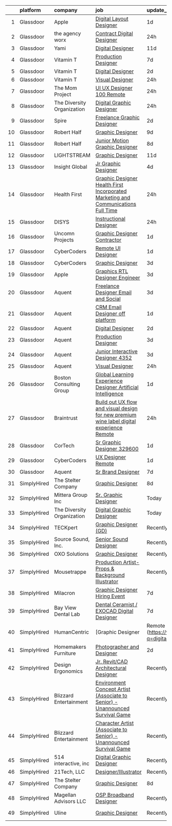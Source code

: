 

|    | platform    | company                    | job                                                                                                                                                                                                                                                                                                                                                                                                                                                                                                                                                                                                                                                                                                                                                                                                                                                                                                                                                                                                                                                                                                                                                                                                                                                                                                                                                                                                             | update_time   | location                   |
|---:|:------------|:---------------------------|:----------------------------------------------------------------------------------------------------------------------------------------------------------------------------------------------------------------------------------------------------------------------------------------------------------------------------------------------------------------------------------------------------------------------------------------------------------------------------------------------------------------------------------------------------------------------------------------------------------------------------------------------------------------------------------------------------------------------------------------------------------------------------------------------------------------------------------------------------------------------------------------------------------------------------------------------------------------------------------------------------------------------------------------------------------------------------------------------------------------------------------------------------------------------------------------------------------------------------------------------------------------------------------------------------------------------------------------------------------------------------------------------------------------|:--------------|:---------------------------|
|  1 | Glassdoor   | Apple                      | [Digital Layout Designer](https://www.glassdoor.com/partner/jobListing.htm?pos=102&ao=1110586&s=58&guid=00000183925e3a95883888d5bee2800e&src=GD_JOB_AD&t=SR&vt=w&cs=1_2989e6f2&cb=1664607992862&jobListingId=1008170405836&cpc=F41FEAB56D215062&jrtk=3-0-1ge95selmi9ij801-1ge95sem92a4n000-0a6953d018dba335--6NYlbfkN0BvKrLyj5gPmtZO9T8euul8TCxuuKNOtzRJOomxnwSEodTz2Bc-sPZlSXfvz6ygy0spBDHU6Fvn8L_gFRYMe9OzSvyE2rPQY-OfTdFzoYBiXgO9ISFteBcdFXsgr9JajkRTi3uNYPsNGyY9ZnCYYeXW7mHpeiyPpx81xUxlWIOzZoKJ2r40VMT-4FijSdkZbGyBJ7zylRIxPKix1GLKQgXzs0AjE0gz9Mu2H8wI9a5m75cbwNm7G1DLK5c82FzZU-pStVouDMYckDds6_QXJBhDh4l16we8yStMGhxjgRzIJEljclqISL9sUtp7xZA0jeIyniSXcxPZiKj9UND1KDYK8ONZYEYAsHEXUfX9Ir5UGJpxxBxzj2LWl5hKR1UrYrX-qC-Od9xwX3xZ2oYIi4G3R4-bR3dRGEoUiiRy9IuuH86TQlQT2CSz7198qre_pTT9qtu_s7EuVnZmcVP86ltXkMtdeyAJmmlxIt8unCDHkKfguQoYqQrltb1xXl5IhObgMbLnkTOP90lr6w_q1EEv5-yLYmuJDSK6aW482quH6onTnZkB2Lp8_u0QNpIgO1iGeIok9COFLbRcO0rK7xGb0DLyEJ-QRHaDsObQOMEELhQe2u2EZOuMUAlh37ZmlM_1weNhkpBNadnImAs_th_O8mBh_PgLgqd3XNWLXDkAFTgN4Xh5bilMkLvivAhwubxf3JV-rmVL9M0-Tp3w7AJk70snvzp-hSVv8SkIgxN-ByWzIT-5KlV7ZK_TPLI8uAagwRwC6Vq8s-IxgIJhm7O_qKfXZECm5RAK1uMTIau4z0C0V0Rbk8AZAjaluYlf8A8SrjWcpwNwbKTVcoebBX1bJaqIwKMqHZGQgQ43dC-9Wf26FTSooK05U6mBEES5qc2rgh7kKDm45T5kEQXjqg69Lfnj1F9YulbD_vLR4xrGGZiJsT5dpA_DifUBKi1jfLOCwOcIdeecfg%3D%3D)                                                                       | 1d            | Austin, TX                 |
|  2 | Glassdoor   | the agency worx            | [Contract Digital Designer](https://www.glassdoor.com/partner/jobListing.htm?pos=115&ao=1110586&s=58&guid=00000183925e3a95883888d5bee2800e&src=GD_JOB_AD&t=SR&vt=w&ea=1&cs=1_58305735&cb=1664607992864&jobListingId=1008174960408&cpc=451933188B21919D&jrtk=3-0-1ge95selmi9ij801-1ge95sem92a4n000-91d9ca6637b51ecb--6NYlbfkN0CNOKpjDIEH11s39GTuUki_mvxNbnX5BtDlH5CMrheAnKze_5JrwQ4joDkGUDohP_SfCXsFVovHNmwzWmHrttw9VosF6d5sW3XdpECo0iI_3JWtNa7ZTF1Qz9f17KQAinJTxhlxqJgB1NDqw8khQft4xEhLby9pE3rd6X-yyK3ykt-ibYQNZ5iCMAmFIy4VVyqOOLxfAD2LoOB-Kve3B7cCE4QOt2wuci-WEOBiLOk9Ae5cjFrspUtNx9UfXkDz7QNIQ4THR88xwlyBRE5kPSjH2wDIHEMDy02y9rBvrEDVO77xJSGrLvuuQxAGPqaOvP_wdN9HsqcZX0GCYP7l9i0NmvS7GXeT4b4DR-mRB4U-tOwb8ECHx-4a3p6du50DSnmD-7UlHNADmD-pPT5ooMxmgkeOToMtAus4pmPZ3y5ZIQDdqOag2xJhJBnLUWi20E3IONKZQf8hzdBXA9S8oktlCACBx2ooXZ2U7pBslwGYNKI4F3JX0KcL-bz-mb3I7kXik-IN2EI_xg%3D%3D)                                                                                                                                                                                                                                                                                                                                                                                                                                                                                                                                | 24h           | New York, NY               |
|  3 | Glassdoor   | Yami                       | [Digital Designer](https://www.glassdoor.com/partner/jobListing.htm?pos=101&ao=1110586&s=58&guid=00000183925e3a95883888d5bee2800e&src=GD_JOB_AD&t=SR&vt=w&ea=1&cs=1_95c238dd&cb=1664607992862&jobListingId=1008149543553&cpc=496C5EE6B32F83EE&jrtk=3-0-1ge95selmi9ij801-1ge95sem92a4n000-d96790f07ddfb524--6NYlbfkN0DsBOlmEAMqZtav1V1WKZO3RUElpafjggtWvxyDQ3xFSnW2ELFgJeLX3S5xFeisUPMw82b5JYcnJNXu1QexHkiyMgdkVeTHVR0rJVBYbdWKeloc5xYfv3eVNueJ_bKSsVQdqM4vvwnu1xSTpv0VSoFJ7DPATGJpk9r3Z3q7WHdgifquY24OuuFa8uuWs7fOfswSDpJPwQSSeVYB0gtjzRA7IZihe5lMx_XbvnA94fM09zTu4NstXmuUFeBkzR2bwkXhVKcAZVjcglwYuOfp9-V5-gBMwXJG5nmXsJC5XByIv71tk2Ci06Y_AS4vyomHlXbQiFLcTHOtioaWlzHiIM3UFoFNRNnA8Iow6MOw2GtFT-rQKwoU9tldNJynvwdpsXa7xFUFcWBc3TyEKTFx11o5T0t_8wCifxa7mc7CEexlLkPxzwynqotz2sZuxDL7U8e_Qpx0hVn1ubxqtcgCUxciaW0dLSx-mQsziwGUQF5DZ7vFqgoXsekXPG-CQpXhpxrDpNDwmM0sGQ%3D%3D)                                                                                                                                                                                                                                                                                                                                                                                                                                                                                                                                         | 11d           | Brea, CA                   |
|  4 | Glassdoor   | Vitamin T                  | [Production Designer](https://www.glassdoor.com/partner/jobListing.htm?pos=128&ao=1110586&s=58&guid=00000183925e3a95883888d5bee2800e&src=GD_JOB_AD&t=SR&vt=w&cs=1_e794973b&cb=1664607992865&jobListingId=1008158896362&cpc=FB7E4A1762AE5BEC&jrtk=3-0-1ge95selmi9ij801-1ge95sem92a4n000-807720937c1a29ec--6NYlbfkN0DMrcEu7yrtATojKJA7cEzGQ3FdRGWLh0CZQInL4ECGI6k5tN82kdM0OKoro5eXmjr1fCC8wRVVKZPlZYY7H0MXPiBOM1OmU3hYrDkeJ6OcyKMR7RFkh6DMYu6FcG93GC7Jx9EXsI5-VbsPWUK-wINiIral_PGCMTFt7Toh-HkdvQnnkjA-EpY2bdGQ-NYnaBegoDeXkJt60vA40Po0Dg3ZXPhs1mX9rw8Cq130xnGzoc4WXMFFTS8q8jWMUDA9zZA_pzgoMovEVmur1oPix3sHCORz7yTeV2-g416zis-QJYxScqE4F9PMiyqBemDlBP_Sg8da80V-6iQcdjjoKK4VZVgYAzL6xNjDyPESzLL4a2NnN35wTf2E4IWlqFOGon-27qN9apI-jxQFWtFjyNRj847UQu87ddASgRnkxCm1CEelM44VC1XokQQUQnsOJw9Lsj1n1UyXfR-4I3hrpK4HjXKFu3HvAl4ZKBbtkvM-Eg%3D%3D)                                                                                                                                                                                                                                                                                                                                                                                                                                                                                                                                                                           | 7d            | Remote                     |
|  5 | Glassdoor   | Vitamin T                  | [Digital Designer](https://www.glassdoor.com/partner/jobListing.htm?pos=119&ao=1110586&s=58&guid=00000183925e3a95883888d5bee2800e&src=GD_JOB_AD&t=SR&vt=w&cs=1_22dbe94c&cb=1664607992864&jobListingId=1008168951382&cpc=FB7E4A1762AE5BEC&jrtk=3-0-1ge95selmi9ij801-1ge95sem92a4n000-618923c6748b6cd7--6NYlbfkN0DMrcEu7yrtATojKJA7cEzGQ3FdRGWLh0CZQInL4ECGI6k5tN82kdM0cJmh4vC7GgizyfnNm7a07tU5sBW69PdmPS1CsERMSGpdJwPl3H3aOXBPudctfciSrJIJIIFcVkQTZPHNpm1dyhNNEAEm7U7qQTEfwflmeQrYs6vdKM2RTTaz3eulGaExleTiswbxJuX-Ng7BR8r7lKQhUB-6aVFMpRJb8axBBLKJdJAJD_ysC92w90eKeKylj74gNvK6_E1R5wsSa5I3U4E8d372BRB5SE3VYPBmhTeUbKh3Rjf1fKeMiSgV-i_4vXS6en1mIixNfO8NJ4flPgqn4aFluN0CitVcxYyX1mn6A_3xRc8BIozGhRxrhR-ITsBFHvmzSunVm1uw3GGS2vDEPE1myfQeXPqEVOiI4Jrw_v4pufT2GLaCTmMs4PPmak4g00wBQdzRPqHi1SPNxh-aSz-j9C53s0YwfSvnud31DZr81Gf9bA%3D%3D)                                                                                                                                                                                                                                                                                                                                                                                                                                                                                                                                                                              | 2d            | Chicago, IL                |
|  6 | Glassdoor   | Vitamin T                  | [Visual Designer](https://www.glassdoor.com/partner/jobListing.htm?pos=124&ao=1110586&s=58&guid=00000183925e3a95883888d5bee2800e&src=GD_JOB_AD&t=SR&vt=w&cs=1_d2fd2138&cb=1664607992864&jobListingId=1008173951239&cpc=47CFDC01B3F81FAC&jrtk=3-0-1ge95selmi9ij801-1ge95sem92a4n000-ca6c51c66048b13f--6NYlbfkN0DMrcEu7yrtATojKJA7cEzGQ3FdRGWLh0CZQInL4ECGI6k5tN82kdM0OKoro5eXmjrJzujvbIHDi3csEQUpqRWzaxW2qXUsnN2fUJ2NgidzGa8rGzSnpfxNyexJmqhjhrwuHhPMQPT_u8AmJ6WEBNWuu3S8il_GrKPZLyiWTacrarc-2JPvdspXAPJabnS4pdgBSFrqiq1qa9TjHB5WnQbTO1s_YvXVUxoEfZNZJtY6HrUjCyTguncVRvyQ0bq_jcMRYQPVVrr2g4clIF5UUApv7DHIydvj0zb9mO4ZwtF_r6JCFXFavUbuWWDaYoScwwESfq1EorhsNmtCfmc0YkiaJxcV7VmilEzNWc8yEa3cA7f_pz63RtDI7M_6g4Ng94CpepCeQaqFb-AxUnCVge24GdywqcJj39mtMDj5nZ2HdaRAhIXg1qUilwoqfU53xAPBBCRizU8ujENknf1xCLAEKqbQ1xpHhdufakNMA9wXPg%3D%3D)                                                                                                                                                                                                                                                                                                                                                                                                                                                                                                                                                                               | 24h           | Remote                     |
|  7 | Glassdoor   | The Mom Project            | [UI UX Designer  100  Remote ](https://www.glassdoor.com/partner/jobListing.htm?pos=112&ao=1110586&s=58&guid=00000183925e3a95883888d5bee2800e&src=GD_JOB_AD&t=SR&vt=w&cs=1_4d650b8b&cb=1664607992863&jobListingId=1008175658293&cpc=FB7E4A1762AE5BEC&jrtk=3-0-1ge95selmi9ij801-1ge95sem92a4n000-3f20cde7bdae6e93--6NYlbfkN0BDp_epf89aHDQhKpPegNJQ_ldQpEFZQsM9OcONMGxWx6pU56EKHF58QjVdAUvn2gUL_vkDbQLV7dAHA4DvaPm7U_EWqD3fRAhwjtEqdcUWYu1T25DdvT5WYZIBKOfgeg8mqKEqbamlYai4qZQM6iH_ecBn7A0hA8odAe_hG98BIqc8gARkeQHNpaNdr2lWG_cJIzuaZs2nYoFfSV6ACyd8KxSuRqgAm2ze1WMBF7f_8_vpBZel854gogCGLEzbAQj-EHEjeIQPHUey-N6uhDNip4e0fvdYQm9CjkR5b8Djmd4ZoftYBpVM-E4FsmAGK-gTqeSTqNi9U6-3-41GQJBTy1qXHUb-6YiNuFKGlMz3K5oS5O8kAJqLEUc560hBSUQXCE5lObyjiiC4ZiaGL8oP4ueeBswA2vBqYBG29JOgvzy9BdT9bwJjuWmF1NK6ff-PT69Kqqw6DocvSbalsPUuRR9wZvUJ5nBQ5hxYWLsh63aTeFTXrfLK1SIxKXwJItPPAoFCjaNrYJcT80ks1RnV1IaqoONTCyKHXMr4QKEHAj802lgQylE0dW4HSMYsCtdGzFcd8vNdew%3D%3D)                                                                                                                                                                                                                                                                                                                                                                                                                                                                  | 24h           | Remote                     |
|  8 | Glassdoor   | The Diversity Organization | [Digital Graphic Designer](https://www.glassdoor.com/partner/jobListing.htm?pos=130&ao=1136043&s=58&guid=00000183925e3a95883888d5bee2800e&src=GD_JOB_AD&t=SR&vt=w&ea=1&cs=1_bc576621&cb=1664607992865&jobListingId=1008175346913&jrtk=3-0-1ge95selmi9ij801-1ge95sem92a4n000-55bcdb680b805e18-)                                                                                                                                                                                                                                                                                                                                                                                                                                                                                                                                                                                                                                                                                                                                                                                                                                                                                                                                                                                                                                                                                                                  | 24h           | Remote                     |
|  9 | Glassdoor   | Spire                      | [Freelance Graphic Designer](https://www.glassdoor.com/partner/jobListing.htm?pos=104&ao=1110586&s=58&guid=00000183925e3a95883888d5bee2800e&src=GD_JOB_AD&t=SR&vt=w&ea=1&cs=1_bcbd7bd9&cb=1664607992863&jobListingId=1008168176401&cpc=AC285F3A3ECA6BB0&jrtk=3-0-1ge95selmi9ij801-1ge95sem92a4n000-0a7693cec2d415df--6NYlbfkN0DeAJW0m2c6RRYZ8mDkAfiRHtRiJ0-kxkQVsAadI3fnKOGp_QxXvzZMVjx73-hM7tPL4rGNIGpIvNxjZDfZ5ASMlZXRqYXSdvBzYLMPNTRfPsz99QAZZlQQ-qg5zLdJfFnCV8gtIYLEdgE60hk1CYz4D1aE0u49Aa9-RqNuCdkbHL2e2NNbaJB8aHifFsxl1vBdWeZH0vPsxP8mRhHTGnWX18FyNgnfOFJmRTP3nS1AYVX0ak3-WFSryaXLQBYxzQunel_9PSvou_zodjD5JqtrHmpng-SIwnrU3mENPXHnHg2dSJefytM_yl90OwoBHezMprPz2_btjgPAG8dZxHnqdXgka2hEIGb5W5KnSl1Mt9HAMK0CXgz0KwlQt5ajDisahZjpmu3U2vYp-RwJRPgnFAXYz_L5WEqCCjR_773JxR4PL931i7zz4Rz3Xn57SxD7QRwu7VG_K26qv5RxGcLY_4auJ0EIW9jny47O_g068jJj_7o7LUK13SFNGUC6WTY%3D)                                                                                                                                                                                                                                                                                                                                                                                                                                                                                                                                             | 2d            | Massachusetts              |
| 10 | Glassdoor   | Robert Half                | [Graphic Designer](https://www.glassdoor.com/partner/jobListing.htm?pos=122&ao=1110586&s=58&guid=00000183925e3a95883888d5bee2800e&src=GD_JOB_AD&t=SR&vt=w&ea=1&cs=1_b43b2392&cb=1664607992864&jobListingId=1008154083659&cpc=FD1C1DA32C38CFA7&jrtk=3-0-1ge95selmi9ij801-1ge95sem92a4n000-d50b30ce31e32465--6NYlbfkN0CpzDdaQkua3np5pkmj49lKioZwmwxQ-yx5plwbYmV_M2uOMmRMN_6m5QjqE_EViwvzBLqCj2znLKemoV14Tm7yzpNTuMrjdakMIVRoSUDf0GBUzM7MFOiSBHTDAdkTowbbWLiEwX6IWjljH79El4Gh0faEucjzQ8XHgJAab0_v5Ll9PZwMM44t3tOrJTACPIwnYMVDyAcguelTq8BuTU7b6rpsCsT6usMb_dQuCJz62Slz0P_7GMh4TMyEh861330htujNngY81I7J9t2k_1OH7wbdoFUGAQv_WUqus52Gse6TfTlyw5j4D2poly6zhxokRUQndD7Jfl7bvE6lx1jbohuD3EkRUmtf7uQLppVyWz8b3b1XWsU_wSWqXx0IbYauj_tUqHNc99CfDFnrv_KXUIet462IqKE6r7S6arKp30ntCRz6gwoXTiRWXXo-DSwtqdNJo6FHyyalj05hM-wh2wOQojb8b-lNLJdEgo6CecWqIqwyJkFJPQ2DlbwplNuF3cgVvP-zbTvGTainHcL-fmd73_zBmkRjyvmbCxggnQU9xckhhezy)                                                                                                                                                                                                                                                                                                                                                                                                                                                                                                     | 9d            | Stamford, CT               |
| 11 | Glassdoor   | Robert Half                | [Junior Motion Graphic Designer](https://www.glassdoor.com/partner/jobListing.htm?pos=123&ao=1110586&s=58&guid=00000183925e3a95883888d5bee2800e&src=GD_JOB_AD&t=SR&vt=w&ea=1&cs=1_f864b3f4&cb=1664607992865&jobListingId=1008157147369&cpc=FA84DF7EA1EC2398&jrtk=3-0-1ge95selmi9ij801-1ge95sem92a4n000-ffff7d647b1a81a5--6NYlbfkN0CpzDdaQkua3np5pkmj49lKioZwmwxQ-yx5plwbYmV_My3ZZxK2JCK7y7YJJGYa-f7Ofk-uXnkD0wIKNxdKSTDZT-W7LOjtrW30Q5orhBb8K3k0N3yJdeve0q-jqeEkFfrYKhcMVkR1R7r1WDGgTDfvrYUCmR5qUX81GsADdhrptdr2_dHgEajbvBKeCuFO0ERTuldbo0voX0MjsEPfNcVZ26J0j2HPg3Efmzkkcb5oUeHG1G9TifxnVO89wTj_KUW7zeUJxyBpb8JRxzFTOdoB7srvnn_hGNr2bEEel9Sd3qny5QkkHJBBnn8pRNcutzHQwkVPWb9MydlvFIJJgv34tpxPqmWmdUK-dZMx7eUEhIs7qkgsjduQ3iJeYWOAf7AFbGMT2rsDnEalKgFfLDYCavUX8ZVwk37bmn30bt_Jn5qe17Qx-7K-j8XRZg7akZ_O5CgJoyi84uIjHxjO-6SWxtc0p2uB1lr-AHU9Kg6A20R0zwdmtcw42sY0KfNSdyzQ2w2hQZOTdN3aeQQVwB_X2dAXd4zW3FrNZx0GPdcmRm2hX5zw00z7-4f1kQPoQ728xz219XeVyw%3D%3D)                                                                                                                                                                                                                                                                                                                                                                                                                                                           | 8d            | Atlanta, GA                |
| 12 | Glassdoor   | LIGHTSTREAM                | [Graphic Designer](https://www.glassdoor.com/partner/jobListing.htm?pos=118&ao=1110586&s=58&guid=00000183925e3a95883888d5bee2800e&src=GD_JOB_AD&t=SR&vt=w&ea=1&cs=1_c226a88d&cb=1664607992864&jobListingId=1008148712327&cpc=654405A9B1E0A9F5&jrtk=3-0-1ge95selmi9ij801-1ge95sem92a4n000-6edb8273d2d1874c--6NYlbfkN0C_-2SRK1RVDhpf-slM4KCmyuX9KaErJfzz60Weic6r3LXwiquozlTWXMcZPQ-epAOvTbqwTiF8hHMnJ4ZfIx0vVod4tb6gRVs-VhjCvgU8_R6evQss2j5JqtyD_GilDQoPfuwZ1XmiHcJTxCrvmFubVLY9noLXZ60lV-sUoFbaMHiqOcmTUUbPi3wUcr69kMfDe2b1_lucD0uAj0BLFryj84Bi4i98zFxqwMhD-oNY9_3VhPKQQeVfCTnrzlHqEyzf7H0M5TDI0I07G5w6oYoxb7AgUg_LtlbhdIg11ESQ76I68uZYPfTUrNhzHiBkDj5DqDtCXltYyDYPwzu4DZJ4dMpSUckv_y9vJS8kdyC3wc-nfzwiG-o8kYdLTD5Lx7RFCs56H30apvJsHLnG_VHxgqfnFK0o-QJmyy93RnAXxtba9KCyTnVAl9CjaLIu5QUHo6__oPVXw-xkIyN1UEq7o54Q_eBsITPIVsyY5kQijTGfh_g3BBJY)                                                                                                                                                                                                                                                                                                                                                                                                                                                                                                                                                                     | 11d           | Remote                     |
| 13 | Glassdoor   | Insight Global             | [Jr  Graphic Designer](https://www.glassdoor.com/partner/jobListing.htm?pos=125&ao=1110586&s=58&guid=00000183925e3a95883888d5bee2800e&src=GD_JOB_AD&t=SR&vt=w&cs=1_e0e73e78&cb=1664607992865&jobListingId=1008162458442&cpc=8795CF9063CD573D&jrtk=3-0-1ge95selmi9ij801-1ge95sem92a4n000-d767bc3097eb399e--6NYlbfkN0BKkHZu3wF05EeDimN_p6sYpKCMArvwa95YdH7UpkaBCqc7l59Erwqc8Yvg6DzED67yDftHDyXDxtStM-63vypcu3ysLAujxhjq_BC53BwsYqxU3MEtvddpnBZAPaq05Vx8pLErMlIHuKg2YJYtWfgIWiepKMd5hxdxSBkV4BmDnIA17iLLgm9ky4iAs4FoIohJ-weqjDDYp9dQoIJqZ3Hx_6uZq-WS_Qv9RF37YgX6UwTvtqFimtpNMnkPoxZOkHw73J4kzpzsQ0bDC-1OFYqSQW-W-m4kFPNjmToOqMTjzVVD8tnRYrPMcf473Y9x0ZMFOC9WbqZ6J9H7zkt9F3RdFN3P7rElVqU-5rOcZW8xUhTzYYoqjtEW01y4hGXpbeBbIMl_p9DysuJprvoZXa_5o0nhsihBka3ODXa7hUElNTexTdZoaGMWJ3EmdkiqkFmw58LRDyvqfUdlgWjib-S3KPWFdOXG7EmiNJAy7LESjw%3D%3D)                                                                                                                                                                                                                                                                                                                                                                                                                                                                                                                                                                          | 4d            | Stamford, CT               |
| 14 | Glassdoor   | Health First               | [Graphic Designer  Health First Incorporated  Marketing and Communications  Full Time](https://www.glassdoor.com/partner/jobListing.htm?pos=105&ao=1110586&s=58&guid=00000183925e3a95883888d5bee2800e&src=GD_JOB_AD&t=SR&vt=w&cs=1_84dde98e&cb=1664607992862&jobListingId=1008175925609&cpc=48B9F4758953335C&jrtk=3-0-1ge95selmi9ij801-1ge95sem92a4n000-b4a62673143886d4--6NYlbfkN0Cx0dKoglBOZMuCAl-7sYW5L4stdOsXcwizVGtv7H01lcuXxLqW8EDe2jvlgjmrU3wfZSsP0xk2ATenb-oFUYF_duTgzboNwu69hi3v02fI33ShfBvs77wAgfKTNR6AVMysZYERA6lVgVZdQUXr8QJ6F7HvdH_RmN0rOGtT8ahSqXhU0JJttkHibxR45KXMVouX55G5mbZvjqUyjoCYeGR1xSAi9iQxMrH8E4VexES9G6z2D95r3QW3T481LSfy-3xKd1k24cXUr8QFb-1mufHYLecxAlKUCxy-7iqnt-0zsDO3Bvwq87xboJP7kqZQNAZGIgBKoxTuQY_wDILN8nZ3L6ZP4NoZKBQtTyr6AdcHOZlEZvhMdQAWoO9igO5Va0JFH2paJaEPl02WuSWe3Ih8OG8bulnGedc--QCgUlcRUoxmMAuEpgzX8DMuK8Sr-UdDuqY7tw-i_agL7PG1aF6phDul3zPsO4iuUTJ9_4Nbh3XlGGMFPObnSb_CD9r1xWeLE9XGvKBf8L_M7hMd2lwLzuuXkGOdJWQ%3D)                                                                                                                                                                                                                                                                                                                                                                                                                                                        | 24h           | Rockledge, FL              |
| 15 | Glassdoor   | DISYS                      | [Instructional Designer](https://www.glassdoor.com/partner/jobListing.htm?pos=120&ao=1110586&s=58&guid=00000183925e3a95883888d5bee2800e&src=GD_JOB_AD&t=SR&vt=w&ea=1&cs=1_25bd0d7e&cb=1664607992864&jobListingId=1008173598093&cpc=AC285F3A3ECA6BB0&jrtk=3-0-1ge95selmi9ij801-1ge95sem92a4n000-39d98e68465b2dc1--6NYlbfkN0BTYkY06FZEdAAtNWO-eDAfNklmfZymsMF6eFRONl7rAMN5x_2sHrqXfWPo9rHDxSMftiU3D7Y9QKSm67JOJ3LMXHlnBqViSj4OhLPsqEtopC2ZprQTWh1qGEMqDlmaKoMb3TyXqb0Kr5_EnJI8_E4-lruj_ly7IBDyhGEXQDVAsqt5-DZDXRELIHIoLJd0D0O3OR2Hei28JABl2FRrYEPiifpwOCG7ymrpDhMb_Cf_tZtc0QIbBVJCEpgJxAeZqP2zF4xLjtMMAODBB6kGMAXyI11GoSrdtG0v7mM5o3k_bg3gm-XtHyiwnWEyCG9KMeB10sj5RX_CG8lLupJ7_fbhf63ZpGX4Bhe7EaQpXd7q3Xj40BeInDI0p5J_4j4rAscoZmdQRGpIGxj9T7uFM4ZDzd-5KASOJJsN2mh_qixc1MvAnv5kv_dlrtd2Rv1-mwl4wOY7p9lVknFJJLYMXF_cOE1bbog7FoDJ2C5xLYg1vqqQ-S1bi_CJZ9lSXxddJ8dDttoeCRM8wA%3D%3D)                                                                                                                                                                                                                                                                                                                                                                                                                                                                                                                                   | 24h           | Remote                     |
| 16 | Glassdoor   | Uncomn Projects            | [Graphic Designer  Contractor ](https://www.glassdoor.com/partner/jobListing.htm?pos=103&ao=1110586&s=58&guid=00000183925e3a95883888d5bee2800e&src=GD_JOB_AD&t=SR&vt=w&ea=1&cs=1_12e375d9&cb=1664607992862&jobListingId=1008172269703&cpc=8795CF9063CD573D&jrtk=3-0-1ge95selmi9ij801-1ge95sem92a4n000-90846522c68ac9b2--6NYlbfkN0BKcv96LAN5JP5r9t3e9WCk6GBMa7XVoW6HuhSN1eWrgTftW7TMh9FQJxAv04YsPFG9lDf6NFOQvnhDWWqBwZ2HNp02zHSSKUP14_jXzNcyD_xPEmPBcipcmsqxP-xP9NDrEAgpDzotlubbXMpZRUZL1VIV8opCYti-nrHSFgd3GH3Lgn-5WzXFro6PL7qxGQKhlUxNHwVy1Yt3FD8_HD3h6hVii55VFCUxxhhl4b6YOYeW5cY1s0IcI8r37dYgXz-BJviXhXaWHMQlqCLpwgXrkBR2yX9lolLZZLjciKnarwupJcgKYFuNVyw2xsjM62hAYr6jnUP1JK5QkUKq3qwsIAty20i1HTar5_2GC3By7389ikcNlCGy9GEN9oqqjUFkUfK5kyJuCeWQEzw_rZzwlC0D-v7NpQih5-RX35CFLgIWW9WTIYmvH-eNp3DZlUgl8Yz2f5J4nDfC1OaW66l4cuSdz1bQgW6f1O8xATElc8i0C90FWWPAY6fV3EuEB9B-X-ufD5mGrQ%3D%3D)                                                                                                                                                                                                                                                                                                                                                                                                                                                                                                                            | 1d            | Remote                     |
| 17 | Glassdoor   | CyberCoders                | [Remote UI Designer](https://www.glassdoor.com/partner/jobListing.htm?pos=114&ao=1110586&s=58&guid=00000183925e3a95883888d5bee2800e&src=GD_JOB_AD&t=SR&vt=w&ea=1&cs=1_ca01aafc&cb=1664607992864&jobListingId=1008172775591&cpc=C4A69CCDBB3B9599&jrtk=3-0-1ge95selmi9ij801-1ge95sem92a4n000-c7310d10cd79002e--6NYlbfkN0CpFJQzrgRR8WqXWK1qKKEqALWJw739KlKqr2H-MSI4eoBlI4EFrmor2FYZMP3muM18C41kHOQtw99Pw7Yfgd3msvY4JHyffbbsfG4OjsCoITlu6a1rr-fVKVXahGvdYc4kyH1Gaq2JsMOXcyxv1JgmANBXt46iTLjwbMFsnpHG_IrkNc7bWTjnG7Z-Iz9m9P7FKbb4w2puUzBzPoxYJ3B0_dozp8pBbmpl7V4IONT88bJ1iM-6s8fQTQ_UdjIIz8irLs7vn_C33O46_HnaZR8Byy3GCTSeiaz-XFt4B9QTW6x3F0-tcHl-HQO8Qu4PMcZcLb5JqlrZpVvYgi1DXMqlLdcsGe-h5mHfjZbTAvxNyYsxXnTB1WFSxyEiJQTT6GGxLzA5xtR308PaLl8QyhUKzuUNV3Y_ZDPZVJwAz3ULt9SPCbhNy2EaptttW1EhAEWJUizlH6c0M-pvdCKnlxULbq3_Op7AUnWcG2pjGKCDsS6F44-10xKPhslsojPOMiz4WX3-r38yzPQSX2n8CNY4UgTKcI3Wf5IbunqnGcMdw4C1C17v2yUN9HwzIqNFesmEq-rawFUINLUFxuWhvjTgq9qMEvIKvlCwG0Ilpu5kOKOW4mO2EUWNaTb1d2S0rSANCuW2ZP-x5Ck5CEu1FEEl6RZ3YAUbh9bfhQMLl3nXIiXOQAS40Kk1TeNmZcQ4TROOkIO8fkF6zpiju-mbP3_ItwR3KDO1jz3oc27ugl_JxgyIvgqZ_dCumfAW334uU_ezKBUBgO-HYafyxNVtJt0bC1QmxlB3NSNs0kuMyUAUGhNLq0b7K3TJi6H98CaDr-6f6Lxr0q_W17gSm_FKzDb9pBHhAi-LlVQpwAcPOm-WeXiCxrTPUGBQkG3J_B5RY-JmwjHFFjqJxwFfeXLDYqW2vjfAtz6B-x0SkYOOVeMdrxTYpOOiyczNCXP6m0AhStvqyoFwQ4hBUBArUPuWab3yCyCeX-GWm1k%3D)                                                     | 1d            | Los Angeles, CA            |
| 18 | Glassdoor   | CyberCoders                | [Graphic Designer](https://www.glassdoor.com/partner/jobListing.htm?pos=126&ao=1110586&s=58&guid=00000183925e3a95883888d5bee2800e&src=GD_JOB_AD&t=SR&vt=w&ea=1&cs=1_fc400054&cb=1664607992865&jobListingId=1008165091443&cpc=C4A69CCDBB3B9599&jrtk=3-0-1ge95selmi9ij801-1ge95sem92a4n000-5b12fb3d052f8e2b--6NYlbfkN0CpFJQzrgRR8WqXWK1qKKEqALWJw739KlKqr2H-MSI4eoBlI4EFrmor2FYZMP3muM2M5GK0N1Sw5sivqk6z3jOfLs2AJgiwlKyunZKI9axoqGqaj653IepozbNvsXKHFw3IM_M0TldwDAdIp_Co8sUPnYZuZS48dVHI86ETV6RL_0ByUtDoUXcqkFGhFcY_0nntw7e-rWYjPBELVLAoag4VWvecCftOmmgkmS34b17h5fW5wWBXYX8NFfM499y7UhoWbFLERF_aulMktXjnWwb70kwdqgq8bZt83c5qTyuIqDt0Gsjh9jEbVZr1G2vzyLbhrcnBR7QNW7KZ7vjtH1iLCqoQE5B4AatwP5vMHulWB-NDkRh7X_4mXqNdBvkAZnhkJbOm7YA3zrGOkB1g7xGOTk9DrL73aj_8u8Ww0-GIHZybscmK_Oe_2Hx7DVbOvRwY3E-AWoe3zi5vPQIvwU_aW7PPTZqA1-alDKTfRTn2AHt5tV2Ghid3FUpi3XzHjqzOv61pzr3UooA9UVaPpXkwVdaEjYTupVtuAKf4VuIkz9un7AxnQhGjKuRfKnVo2S3GDq9_0L38WdDTr4dagWUDRfYQprBr8s0pOgYUkRNuldb6lF_iNuE4eeV7vWHHBqezka_WVxNKTc_FEMrFi8X1z33dUVwqaXfzt1ahzwjYEFVOHETFRAGIRgjn3KvYO1jiKY6D7tChgKwTGqO5J9kL2ucb7pfgftUJJBtG7Zf3MGmjVhxQnPCPcHWQkkPH4NHs0YuQaQ79XNdkjBATCU8o0UJW2UHl9RnldbxR01TrRBMCbz_rNAWZmpv-fP1gRr9YZBlTbI15BdN7j0B5MOonxa9RAmYok7InoOUz14mhEMRPpyYs6AYChuDY1qwyC6Ido9sRP6umd3sCg2y2l76oLUAzMwt3h2Wp1-buSezKwm8Qc9m1rh6TMk7X_Hq3pIWnsGC5rUTBA8ozPEouiVKpdMwL7JQNQWQ%3D)                                                       | 3d            | Chicago, IL                |
| 19 | Glassdoor   | Apple                      | [Graphics RTL Designer Engineer](https://www.glassdoor.com/partner/jobListing.htm?pos=107&ao=1110586&s=58&guid=00000183925e3a95883888d5bee2800e&src=GD_JOB_AD&t=SR&vt=w&cs=1_28934d84&cb=1664607992863&jobListingId=1008164708836&cpc=451933188B21919D&jrtk=3-0-1ge95selmi9ij801-1ge95sem92a4n000-4dd8b73bedd00909--6NYlbfkN0BvKrLyj5gPmtZO9T8euul8TCxuuKNOtzRJOomxnwSEodTz2Bc-sPZl6wy0zhW4OOkGjLWA2ZaO6fowFHOXRT-e0ttVVvfH5hr6o4BAf2l-V8YNTQ3dmo-OEVNP8aKIQyXuy_KXP_s2gfGkQuESET7IEmOkvmNM8QDA5EiXd3v3FaFy4temjmSUWgQDKs9-5CJdnWnHI2fUs3HRUnXdPiDdS54Ngk73TF2gYVnNPV-tE4FkcLpYmjNULU7cvZi4ujIC7N3ujNmy-EPOctctUUvOzTPr3kCsL96OuPtVFfkeZr-mC1kXZdWeDuUOO11i1dCeqU5LMjoQoPevgzZD9o51ebnsHr9Q2IVh4G2exrSQab3kw1_E_gKQFaokBVbbuulkafqwglcYCrn9i7yAqjFnV8Djy8RMsXZFkTVyDN4_pNTwJDbWIT-WfnAgE_GO2IL-5rOs3SoXCuUJjxZzuHUT_oXxaTHKPk3NWdiGr0v3Q2bCXVNDjuaSBfjcC-D1FFiYaUZXMpp6tH_SPViVQbnTNF2kHbh8bF1fMECWxjQMvhmilIpH4R80ubQiC7SE3Ax2F5zah-Q3Fe_dAqN-srofuzAFpGCRxoPsNDiHD4V-9X023ZqPLZB04CrLJPxPQ37jUM6UUEr-pj1A6nRNjq6OqibgoFrjU37PzwHmmkQLIdfnj6T8K7zPwPAiaWQjnfExSsyMJFcVnNedIJDfTp-Xo0G98p7CLywqYYt_cwQbgwo_VnOgVfOKKpa5YR2u2iipNABBndrGjirf-wK-Ms_8TPweCNVO470zKlc5GMnJZPrVNcjpg-R5s3GCaf-P3q6kEjKFyo8CoB5qjNVGD4b7U4C9dVre_6TU806UcmKpLcFI6VvtBSgCiBkCq_Saam1jDLODsmk8IkNmIAU0UONxDGtEC7uqcmivfP1QieXMnbtwEcn945eRCrbne_acUIgqCeDBFXLqEBkRtfwWKB3E)                                                            | 3d            | Orlando, FL                |
| 20 | Glassdoor   | Aquent                     | [Freelance Designer Email and Social](https://www.glassdoor.com/partner/jobListing.htm?pos=111&ao=1110586&s=58&guid=00000183925e3a95883888d5bee2800e&src=GD_JOB_AD&t=SR&vt=w&cs=1_73717a9e&cb=1664607992863&jobListingId=1008166263396&cpc=2CAED5C921A5F994&jrtk=3-0-1ge95selmi9ij801-1ge95sem92a4n000-5fefb7ee0ef75b48--6NYlbfkN0DMrcEu7yrtATojKJA7cEzGQ3FdRGWLh0CZQInL4ECGI9gD0Wolx9R2EDT7B77c2cTl0x_oT4u0VyXWboOgp-kNsmrC-BXQzGbukCyHrpIqS7WraI7mLIyqWQP5Eh8D_rrc55GI7g_VYXShykTmlCEn1wmEnWZ4v73tWysc0qiH5sUz5dXvXWt8118GieWfY1o9bUwh362PuHsoZ6rSUPGjt549BXblPmAXmzLb1RSCJNvQEknWbvH0UfetTu1qk_UbaF66_zQLZDqxhW8x4KkEME_44PdqiT934zRC3gikOGimJelsUqsnoF8YTsqxDpgGVx6N3mAXdHk3ut9P0p94LwqKQJs-IjOz_RiO6ckArkL1ieORT9vfFt6liO8QxHVEA_0_5MWPOP8oxAZrq8rSlqLqovgoByegnZcr52DKbDloud678hrKgiPLduOe1Dv_YuSimFvTLa3NlUGpC1ix)                                                                                                                                                                                                                                                                                                                                                                                                                                                                                                                                                                                       | 3d            | Remote                     |
| 21 | Glassdoor   | Aquent                     | [CRM Email Designer   off platform](https://www.glassdoor.com/partner/jobListing.htm?pos=116&ao=1110586&s=58&guid=00000183925e3a95883888d5bee2800e&src=GD_JOB_AD&t=SR&vt=w&cs=1_55491d3d&cb=1664607992864&jobListingId=1008171343052&cpc=2CAED5C921A5F994&jrtk=3-0-1ge95selmi9ij801-1ge95sem92a4n000-0ac62d70584a4184--6NYlbfkN0DMrcEu7yrtATojKJA7cEzGQ3FdRGWLh0CZQInL4ECGI9gD0Wolx9R2EDT7B77c2cT1NsTyLsrw9bf4xPWKgLhopYbJxurihkD4ZjWOgPl8u8twvyc4Nqb_dBy9GR2udUpNU0t52W93scOAgTUzsFg-NQEOeqJ3JlwkRVxbAGkRoUInSTNlSNAuW0d5k0EP60iCobWjjcBAyOWfaQqU9eI7bsDmaTXPHMsMlCqlTWHIQZz3g-GCcbGae-v8-iudCG86WomBgHC8TKT-1YbRxcKbrObXLnkJnr3goYIi9tklSP6iPFDLoFEUY9G3N73MR8UOYYcCOh3bidYSEZeXdT9yZFsoh7T6aVO7yGEWqPt1XFpShF5KyYcWqxMXd3lrRn9AJqT83YRPr8vE-i2OcDI30YYwqL6WMPariOjQTcpNw9wBpYjRShZAFDAQC2ChIVqGt9Lnjv4bNmXobvHf1mqiXiOwEzARWFY%3D)                                                                                                                                                                                                                                                                                                                                                                                                                                                                                                                                                                           | 1d            | Remote                     |
| 22 | Glassdoor   | Aquent                     | [Digital Designer](https://www.glassdoor.com/partner/jobListing.htm?pos=110&ao=1110586&s=58&guid=00000183925e3a95883888d5bee2800e&src=GD_JOB_AD&t=SR&vt=w&cs=1_8dbbd759&cb=1664607992863&jobListingId=1008168999414&cpc=9908D8D4413DBB8A&jrtk=3-0-1ge95selmi9ij801-1ge95sem92a4n000-83e4f703af238706--6NYlbfkN0DMrcEu7yrtATojKJA7cEzGQ3FdRGWLh0CZQInL4ECGI9gD0Wolx9R2v-Aex0-GK06YsOiZbLHaB5WXUovTlJIH5rOXlzh2PSO3kxGriPtQ7iu1lpybyWJjHukiRxzJ8gqvfrPvI0ZWY4F-4ZR94YJdQh-V8xTeI_oFGnvkQ7XAswaCz8XyKZeztYeZc0ogt3zYs490Yv8zE_2hGVi0JUxxSEGhM9YmQ9C7bZTXChyZeIInaFbFlrkI8V_mIBVGTzS-YusQrFkxJzVFCixYcExhKzckz5aMddLpQNso06eAUVpflV6DTd5ZbJtTLXgDu71Y-4C0_U1OaxlbZsCNvSrivrSphjRRIVtMq5BXOH167YWXbhgbS1SPZmWViLyXP02NSzsCSFYQwP9JbQcWcBlbwcXKg8wDNgvHey-Q378VzOwMR8zKXh80kN9F08xAvFj9G-LoK4oiVQ%3D%3D)                                                                                                                                                                                                                                                                                                                                                                                                                                                                                                                                                                                                              | 2d            | Chicago, IL                |
| 23 | Glassdoor   | Aquent                     | [Production Designer](https://www.glassdoor.com/partner/jobListing.htm?pos=121&ao=1110586&s=58&guid=00000183925e3a95883888d5bee2800e&src=GD_JOB_AD&t=SR&vt=w&cs=1_f92854ae&cb=1664607992864&jobListingId=1008165513623&cpc=2CAED5C921A5F994&jrtk=3-0-1ge95selmi9ij801-1ge95sem92a4n000-4e2cbfb787b713da--6NYlbfkN0DMrcEu7yrtATojKJA7cEzGQ3FdRGWLh0CZQInL4ECGI9gD0Wolx9R2EDT7B77c2cQnWZfX4xuKjXk7bZWaP4wr4jXUu_ca5UdQzin5VO65kX13FK7fnUJh1CrlcCV1zDONrc1dzlWHCfyrvGqsRpcWmaxmx1jM451YO_rlRToBYQhezw2LZYrQpLfTzKhH7lF5oOeuB0qGb5rWeYkT_r54ZgMIQLTqvVe03eZPoHcSrMmiYLOE7zT-f-n6btKhyUEax_iMYsxVrytSPtO35h1sYhm4toDruiEUzt82tscv2wfkJBpwjR3AyHR0790w4tBd1P1Pu13zgacyQt7ng_qCVrN9KGfOJz7UalyC4Vahn81-IwPcu5SII5Q0vjy8xjB6NMLc8sXMWG6NPpSnTGQSbF9hQe26tOI5gkXTyWikzSRopj3LkdqmwqUGVoLUf73yk1fvs9m_tYvpWnUBJS6a)                                                                                                                                                                                                                                                                                                                                                                                                                                                                                                                                                                                                       | 3d            | Remote                     |
| 24 | Glassdoor   | Aquent                     | [Junior Interactive Designer  4352 ](https://www.glassdoor.com/partner/jobListing.htm?pos=129&ao=1110586&s=58&guid=00000183925e3a95883888d5bee2800e&src=GD_JOB_AD&t=SR&vt=w&cs=1_40b7a56b&cb=1664607992865&jobListingId=1008165513680&jrtk=3-0-1ge95selmi9ij801-1ge95sem92a4n000-bf130ab23b83691d--6NYlbfkN0DMrcEu7yrtATojKJA7cEzGQ3FdRGWLh0CZQInL4ECGI9gD0Wolx9R2v-Aex0-GK04wuCgzflPBRkRQfW92hu5bdB7I5i80oD0xKC7ZbT0oWx1mhDK9tT_G3lq83ALv5_npUo_hMljb4KaRsw9wJdbbIoRv6v9BEzOoHSMB09PFnNegcUI4dBKu2yVrO5TnX5OkMwdl9m-mqsBOEhNhKVCrDbZAUA2FJ6mqyVUq5GEFEtQxWWFWfLid2BDzvJzfGN27TRqXhavCA0jD3S3V9Sm4Id_JYcqDRDofZHzHrpRbOudNVeAxnYidpdJAUu2mW6IOfwJLvv0pQWwo-8TbV8ii6rCzLGvYhNl_ogrWnqZazk97hdkvBAHhkheIUxSlfrv4ygdHZpjJ_H4ugi-O4wS1v6ZQQGQqZI7RJoRKlrJyoEFpqQrzw-g9jHQnh713qlQ%3D)                                                                                                                                                                                                                                                                                                                                                                                                                                                                                                                                                                                                                               | 3d            | Santa Monica, CA           |
| 25 | Glassdoor   | Aquent                     | [Visual Designer](https://www.glassdoor.com/partner/jobListing.htm?pos=113&ao=1110586&s=58&guid=00000183925e3a95883888d5bee2800e&src=GD_JOB_AD&t=SR&vt=w&cs=1_29e3faa7&cb=1664607992863&jobListingId=1008174089700&cpc=2CAED5C921A5F994&jrtk=3-0-1ge95selmi9ij801-1ge95sem92a4n000-07e51c4b2e8a19e0--6NYlbfkN0DMrcEu7yrtATojKJA7cEzGQ3FdRGWLh0CZQInL4ECGI9gD0Wolx9R2EDT7B77c2cRg3T1jCVusovn1qz4hoOH7Pndxe8sHzH0yfXk-5y7B0wFP2X8q1Je99vYLP5o87jZ2XusKAgFG7n9sKzXzkweDS9AmIneJciJmvHsRF62aZ0gYUZtMlgysF5r3gThGxVfIymcX6PG2ijjOte5Ulz7FeJqUtd_yn0WL06o7BY6NYHD5kKpdyF1_N5PViO7cRsoHGDFUYhWLpMX1nNxEd0Y4STcJqDzQE2slHlAVvDTCryu1KKo9c5GMPR1OJfW2bKRYLA7lBA0NZaWVKIzO9Y0xryLn5W_pF8x1FxVJFZ2d0adED-s_PmTdLSbe6b17jgVJs-wj64NNEDeoV6I0z-1vb8zo5wWL_9Lyi7MFuJMRVoi6eR_3WXIjT2anzWaopDHfuUfzkfxZtZmGZ59uzXYO)                                                                                                                                                                                                                                                                                                                                                                                                                                                                                                                                                                                                           | 24h           | Remote                     |
| 26 | Glassdoor   | Boston Consulting Group    | [Global Learning Experience Designer   Artificial Intelligence](https://www.glassdoor.com/partner/jobListing.htm?pos=108&ao=1110586&s=58&guid=00000183925e3a95883888d5bee2800e&src=GD_JOB_AD&t=SR&vt=w&cs=1_5ef4883a&cb=1664607992863&jobListingId=1008171600209&cpc=3BA4CE39D5B5DEF5&jrtk=3-0-1ge95selmi9ij801-1ge95sem92a4n000-181596074c43b34e--6NYlbfkN0BRT_J8tESNZROimpc0WyD7EGfhllYDKcBPIyLxids1TeKgQJg-T55VMhHEMJxayUuaX2TZHGhxCotHowRHwOJZPd1X8SqhCpbUHUKcoWB5gWyIFGHrijV9FCjbR905nwT1zvhUyrqq1C0HwVC56cFLLcZEi-dz7eHz49Zq3-ogMsF-TfZxo1NSVNX5E3Ag32KIv6YVzMcqEgk1VzD_Ora7RH27DIiAtl0GEgE5Q14Y3mCflIkouJ9rF7t1ZTKVTe2mj3JJUeKLn9P5XoOatlr_ysbgq6CQXbQxPZk5lgShT29hg8dv27O7WQDDugSp15QZC3JwV1o1FMaeOFidKCqVC057KEN4nVIUyuoablSlJ9Il8IxdOzcT4Cint85OSy8p7h09EQgQ1oJEjH8eD021GLbpF5nYU-bUF2utJ_4bPrEbC9d4W7ywHzJ9L6Yvx7FBq9YF9fD7ymxFbHGEunJMDDWLFn2WsZCxM4io_Q-7CzHfTEbZKUVELL-EZ3pmxAo%3D)                                                                                                                                                                                                                                                                                                                                                                                                                                                                                                               | 1d            | Atlanta, GA                |
| 27 | Glassdoor   | Braintrust                 | [Build out UX flow and visual design for new premium wine label digital experience  Remote ](https://www.glassdoor.com/partner/jobListing.htm?pos=106&ao=1110586&s=58&guid=00000183925e3a95883888d5bee2800e&src=GD_JOB_AD&t=SR&vt=w&ea=1&cs=1_b6c1b586&cb=1664607992863&jobListingId=1008175478861&cpc=AC285F3A3ECA6BB0&jrtk=3-0-1ge95selmi9ij801-1ge95sem92a4n000-457ae21c216db23a--6NYlbfkN0AL3dVr72y2kzw2kaN2Ho5i09lACUMjYeOySpm2U6KfancxgZj3VkicwItfVEuU4QlZXBpVAxH8E8V8MqBjKl1HTgA14qZBYGuRwn_FNRkr1nBwmzOaTZZNgw-VY5nAaKnRyeaKrBafFgtMH58rTGVbeOtW4f9MllffnO4b0yx2QmS1Lyi9PZQOImyPwKAWJzeqh_leUAK44rvjL5InnJLpiK_V1yrpeTH7imty3che6GnXVmejkm2FHaW_L14NH_YvfnV80Jkzam_5ldeAdBIkHS40RdS2YzbT4aD0_PyHFUkt6EHFdQ8HfDMZfZBBVOGpRSABFHQosYLtivRcfLiRl4t1sGx5aBqdm5zyBdzp3RVlBSwOAVcJ0RiVWa_arg3FehcOG_iRFuL-J10ni6UTGZgRXrHdl4IyKRVgQxHvzwp9RzorHkGi3XK2TbZM60UTL8SjjlrIcLCCsE6PTKwNOyUWVwZFGXo4BxuwfzqWaOb_zsp0sS1HV1EEN2Y5JLL00rOuWD21J7_2XL6ljEXEv6OLOBEeNUf4VMAgVBIJ6XGFdXekjbu0Wcg81AnQSbYNQBXRe94Wc-U0LEoHMb5PNBlaWyGrkCKC98lpp96UpO64OAOwqGV0r5I-2-Vs-qZKUCE4E6E_i8m84hnx2Cg5el9KEWkndCF-3p9S1XK2QGpNFRl587OHl2kb-qGXUbxkge008HQKinuH8uGeaUOgkDumHDqPpgGt47pr1m68RIMzQ6KPBaBa0USzWEQDJeg%3D)                                                                                                                                                                                                             | 24h           | San Francisco, CA          |
| 28 | Glassdoor   | CorTech                    | [Sr Graphic Designer   329600](https://www.glassdoor.com/partner/jobListing.htm?pos=109&ao=1110586&s=58&guid=00000183925e3a95883888d5bee2800e&src=GD_JOB_AD&t=SR&vt=w&cs=1_dbc49139&cb=1664607992863&jobListingId=1008171446457&cpc=8795CF9063CD573D&jrtk=3-0-1ge95selmi9ij801-1ge95sem92a4n000-c40972270faf6f5b--6NYlbfkN0ATCZlh4at3dJuJ3v9QYE_c1VOYF6jG6qQshNoY64OlFGro_RWsbK-5zPzk3sLWM71NlE3j8ph9gXycxqihIY1xmFGNSdVTTyB2NMZ0YfU6yZzB9Wps-pBjXJKlmbo_N4lorfZcNpsRVBoB73RqtmlgSG-ZXS5S3gQPHrsk43WOqQE77r0Mav2jWNZNDkT89nl6XI7AWCYptYl7lKHF9XCGevmF1GLk9bFI7sK1BiAYrzeq5Bw4EWoHouJhVOwx56D2bdQ9O-g3QipNuaEL9oY4iZ-ED7MNXtMQ6J1S-lAhOUVT7COC9rmIumIN5EFeTx7kdJeRYk9ssQ0sOtpIuYKUiqG-p0uMi1AUOtRrQ02VvDNWzIGhQ1EovOrNSI_smuvdYSrywONM-RTRr0jA4J2d8rN0Qq7wUdWpQbS0KCG8lr5xccg7H8wLFJRYRYjpZ4BgMlni9bE6-m9xKtzFVi0pSvUB-56PUmfLxP29_cEzCUOlYR7vzLLMrfaWbCXiZ6YNtBzRD4WzlrNEIX9BH1OuHkv6-2GGN695pefvbIB3mS7yfJUmf8Pq5ZUxPjx-Tdx7-duuIKQmefMvtV5zlxORxCQluyOudhI%3D)                                                                                                                                                                                                                                                                                                                                                                                                                                                | 1d            | Nashville, TN              |
| 29 | Glassdoor   | CyberCoders                | [UX Designer  Remote ](https://www.glassdoor.com/partner/jobListing.htm?pos=117&ao=1110586&s=58&guid=00000183925e3a95883888d5bee2800e&src=GD_JOB_AD&t=SR&vt=w&ea=1&cs=1_3f68f91e&cb=1664607992864&jobListingId=1008172775695&cpc=334ABAF5D42DC775&jrtk=3-0-1ge95selmi9ij801-1ge95sem92a4n000-e1615ae69fb91849--6NYlbfkN0CpFJQzrgRR8WqXWK1qKKEqALWJw739KlKqr2H-MSI4eoBlI4EFrmor2FYZMP3muM18C41kHOQtw0AKDTOJpE3y5cGF6h2FoVWGez6AdSfirHBNwkcuSVugt5N0owp7vpYAnJ8slIQrkDdSl4BAo1VMijtYiijVqXeFpENCJCq3rivpvMAEgTgTVTsXqYJyFLv1j5pDU8Ga9ksfcDxw3wDa4fpAtVwU-9b3Y6iY_0cD9sA4nuq2E80c43VJdpf04se3-Zv8QQh6s2zZPhvbf8cyrAu4IqsBKmecOpqoyjg5Nlcii7BrCCXFz4ECLcXFe_jbHwvKnW1Zgve6dd9uHyiHVtlueQxr77_LdYgRU32smd9hCHDjI-ZQFhqZW7drnYTwqZD9Ink6musMOWztZwka7TIstduh9IJ2QfUiYTJJt9n61jtNoNQOUC5pqyye1N_pWBumMO3It5JTxHOsbzLwuGgbVsLyiHPQX5otN5ObbSrXBkjwJ8vlv714PGlLuz3ITxze5rQl2iMX39U4og5-AiUfjq8__UcuOUw39kRiGkC2ymn1Yk8CWii5-8KvaoctpLH8J_grXk3KOssnLJVCyZ3WX0ss4e15Nd-asMH1rpc-c2gpXVFFiSWK14lb71kviu2JDJs54pumfuyq76Erz2CMYrVfUQj47s3jdV_ER3HnW0my73h9QjWYyehpQ9FryTRE9TbrmjbIiboKB3DM1AxeypLwa_NwkYwME6bMpo69oC6IJ2kTnsRbS4IWRwUhmp4nxG7hO1AHg1GdalTTMjsmNEQOzHnCxKgvabpI91RM70NlgGBYIzwG6BtGgJCRUCH2-X4YCUAX0NkIR8e7SY1NaHy5I_QXrgK1v_5rbGeISOVGvpfzpcZXfCXkm0FYVZRjyPefVV_u0SfrBqgKapHeKsXFYdfEr_5R30DA5ag9vZgrXyeCkgKzbj8k71AERycno2bdl_MFCzQrPJQp1WFZ6X9qHmEtyTH7_KZoPxQ5RU98yO8bjbTCGEdmtAsXgJ1kQkndtIZLCgIge7sY) | 1d            | Salt Lake City, UT         |
| 30 | Glassdoor   | Aquent                     | [Sr  Brand Designer](https://www.glassdoor.com/partner/jobListing.htm?pos=127&ao=1110586&s=58&guid=00000183925e3a95883888d5bee2800e&src=GD_JOB_AD&t=SR&vt=w&cs=1_26d55650&cb=1664607992865&jobListingId=1008158949565&cpc=2CAED5C921A5F994&jrtk=3-0-1ge95selmi9ij801-1ge95sem92a4n000-b75b6e228a9ebd21--6NYlbfkN0DMrcEu7yrtATojKJA7cEzGQ3FdRGWLh0CZQInL4ECGI9gD0Wolx9R2EDT7B77c2cSK4Be_rvEyis4Rsu7Yc0uv-XblRQZFns8dK6O9dsmxHlR1JMBWlibqX58e0T0pMQ3HjgQJhhYGYem8pEpzRGOn5DSWQzgZ0Ra6VjTbYSdZD9c3vQwKwtyYVjwwgN6CpR_8ban4aUHbJH0CqR92BxhUxIlrYHQIpDvjpyGQmkg821ZSYRHV20woJ7O3VQVF6KXITziL_hRhfsUrb9hPEUZonCa7BDGJ_bMj0-Xh2AphPgmshw9fRpmP-BufwvaXFWy2d3sNmsZpkeG0jg66_qZFQzjQhn--Sm9PYKrjrSaCqPbly6pfXe61fjjMSDDqjIwYHSWnM3VnvMQMuwqyfC0aoRJ7QiaQkKf4arL9WRvmOUPNGd5nGK2lb4WpFUrp1s6o21dxpRRqPuN5LYBp0Ge2)                                                                                                                                                                                                                                                                                                                                                                                                                                                                                                                                                                                                        | 7d            | Remote                     |
| 31 | SimplyHired | The Stelter Company        | [Graphic Designer](https://www.simplyhired.com/job/z4zQtjmgUAT-tNEFNLuw-6DiyaPKOEf6kP3un0DXgNYNTu5d7zJR6g?q=digital+designer)                                                                                                                                                                                                                                                                                                                                                                                                                                                                                                                                                                                                                                                                                                                                                                                                                                                                                                                                                                                                                                                                                                                                                                                                                                                                                   | 8d            | Urbandale, IA              |
| 32 | SimplyHired | Mittera Group Inc          | [Sr. Graphic Designer](https://www.simplyhired.com/job/mAezvyG0N3GnYr2mIp60Va8J73DIgtLWHNMM7PLYYyX7KfO2AW5JGw?q=digital+designer)                                                                                                                                                                                                                                                                                                                                                                                                                                                                                                                                                                                                                                                                                                                                                                                                                                                                                                                                                                                                                                                                                                                                                                                                                                                                               | Today         | Des Moines, IA +1 location |
| 33 | SimplyHired | The Diversity Organization | [Digital Graphic Designer](https://www.simplyhired.com/job/IDGHNEtm2TuUOjbEohRij63DNWRbhV-vBixLlQYeNwoB3m-y6Nt2kw?q=digital+designer)                                                                                                                                                                                                                                                                                                                                                                                                                                                                                                                                                                                                                                                                                                                                                                                                                                                                                                                                                                                                                                                                                                                                                                                                                                                                           | Today         | Remote                     |
| 34 | SimplyHired | TECKpert                   | [Graphic Designer (GD)](https://www.simplyhired.com/job/JRT0RwY9r6Yswy3Sp29-u_sI_vwYrkkQI528hxNEfWsWgOLPtJSWNQ?q=digital+designer)                                                                                                                                                                                                                                                                                                                                                                                                                                                                                                                                                                                                                                                                                                                                                                                                                                                                                                                                                                                                                                                                                                                                                                                                                                                                              | Recently      | Des Moines, IA             |
| 35 | SimplyHired | Source Sound, Inc.         | [Senior Sound Designer](https://www.simplyhired.com/job/mw3datBFZnSnzm3SFniNFlYC60OHbjYX1kgvM61bk-lO-0QBaaabnQ?q=digital+designer)                                                                                                                                                                                                                                                                                                                                                                                                                                                                                                                                                                                                                                                                                                                                                                                                                                                                                                                                                                                                                                                                                                                                                                                                                                                                              | Recently      | Remote                     |
| 36 | SimplyHired | OXO Solutions              | [Graphic Designer](https://www.simplyhired.com/job/BXUyWLRJM5GqlXxmpwBw-g_A_qs7M6-f7IDZTvQqqHxFROKtKw3p1Q?q=digital+designer)                                                                                                                                                                                                                                                                                                                                                                                                                                                                                                                                                                                                                                                                                                                                                                                                                                                                                                                                                                                                                                                                                                                                                                                                                                                                                   | Recently      | Adobe, AZ                  |
| 37 | SimplyHired | Mousetrappe                | [Production Artist- Props & Background Illustrator](https://www.simplyhired.com/job/qUFdFG7VtGV5YNxFvoBR_ltmIayKqg5GJIJim-wsMKzBevmQGoqqwA?q=digital+designer)                                                                                                                                                                                                                                                                                                                                                                                                                                                                                                                                                                                                                                                                                                                                                                                                                                                                                                                                                                                                                                                                                                                                                                                                                                                  | Recently      | Remote                     |
| 38 | SimplyHired | Milacron                   | [Graphic Designer Hiring Event](https://www.simplyhired.com/job/C9lL-YtvoNQc7A28YvWdYUg3w6DvqG8j8nfE69tk2oj24pZ2ZzkxVA?q=digital+designer)                                                                                                                                                                                                                                                                                                                                                                                                                                                                                                                                                                                                                                                                                                                                                                                                                                                                                                                                                                                                                                                                                                                                                                                                                                                                      | 7d            | Batavia, OH                |
| 39 | SimplyHired | Bay View Dental Lab        | [Dental Ceramist / EXOCAD Digital Designer](https://www.simplyhired.com/job/Rrg3GFROC5R-3X_r_jKY2MQzcNMmLfGg4A1nk1Yba1d1WCfqHOxAWg?q=digital+designer)                                                                                                                                                                                                                                                                                                                                                                                                                                                                                                                                                                                                                                                                                                                                                                                                                                                                                                                                                                                                                                                                                                                                                                                                                                                          | 7d            | Chesapeake, VA             |
| 40 | SimplyHired | HumanCentric               | [Graphic Designer | Remote - Worldwide](https://www.simplyhired.com/job/HUyhzK2NPfgzVQx2QRvO4gce4ElxVtnW4ohjzXoBDPERV53EYYQ6Pw?q=digital+designer)                                                                                                                                                                                                                                                                                                                                                                                                                                                                                                                                                                                                                                                                                                                                                                                                                                                                                                                                                                                                                                                                                                                                                                                                                                                              | 4d            | Remote                     |
| 41 | SimplyHired | Homemakers Furniture       | [Photographer and Designer](https://www.simplyhired.com/job/ijgi5fQZQVXXhIPJT0OGaczst_5mwXC6SCJr1ICIWLvJWjA4HkfWWA?q=digital+designer)                                                                                                                                                                                                                                                                                                                                                                                                                                                                                                                                                                                                                                                                                                                                                                                                                                                                                                                                                                                                                                                                                                                                                                                                                                                                          | 2d            | Urbandale, IA              |
| 42 | SimplyHired | Design Ergonomics          | [Jr. Revit/CAD Architectural Designer](https://www.simplyhired.com/job/vALSwbc074iJ6CuqZVpoNo7oxSbm0chbGHQEoIWHTRW4m4zjbnB2iA?q=digital+designer)                                                                                                                                                                                                                                                                                                                                                                                                                                                                                                                                                                                                                                                                                                                                                                                                                                                                                                                                                                                                                                                                                                                                                                                                                                                               | Recently      | Fall River, MA             |
| 43 | SimplyHired | Blizzard Entertainment     | [Environment Concept Artist (Associate to Senior) - Unannounced Survival Game](https://www.simplyhired.com/job/r5y4tgN2g_HdGW9sFS2ARibzL_nmD_4525r1MziDFuLBs22RHedQAw?q=digital+designer)                                                                                                                                                                                                                                                                                                                                                                                                                                                                                                                                                                                                                                                                                                                                                                                                                                                                                                                                                                                                                                                                                                                                                                                                                       | Recently      | Irvine, CA                 |
| 44 | SimplyHired | Blizzard Entertainment     | [Character Artist (Associate to Senior) - Unannounced Survival Game](https://www.simplyhired.com/job/cc9dU8y_R-oBHmVK2ZRETsqEsUzQNA3zqisvFdd1xUB952anpL129w?q=digital+designer)                                                                                                                                                                                                                                                                                                                                                                                                                                                                                                                                                                                                                                                                                                                                                                                                                                                                                                                                                                                                                                                                                                                                                                                                                                 | Recently      | Irvine, CA                 |
| 45 | SimplyHired | 514 interactive, inc       | [Digital Graphic Designer](https://www.simplyhired.com/job/L6W90yn2C2Syx0AppZs_9n-2ORQOqBa-mHpz5PA6eSPrxHeHV31r5Q?q=digital+designer)                                                                                                                                                                                                                                                                                                                                                                                                                                                                                                                                                                                                                                                                                                                                                                                                                                                                                                                                                                                                                                                                                                                                                                                                                                                                           | Recently      | Remote                     |
| 46 | SimplyHired | 21Tech, LLC                | [Designer/Illustrator](https://www.simplyhired.com/job/6jAY6Zq1IJQDsjv7-BVJUnEjgsDVQL3nZqcD-6IzIzWqly8HP6Vgeg?q=digital+designer)                                                                                                                                                                                                                                                                                                                                                                                                                                                                                                                                                                                                                                                                                                                                                                                                                                                                                                                                                                                                                                                                                                                                                                                                                                                                               | Recently      | Remote                     |
| 47 | SimplyHired | The Stelter Company        | [Graphic Designer](https://www.simplyhired.com/job/z4zQtjmgUAT-tNEFNLuw-6DiyaPKOEf6kP3un0DXgNYNTu5d7zJR6g?q=digital+designer)                                                                                                                                                                                                                                                                                                                                                                                                                                                                                                                                                                                                                                                                                                                                                                                                                                                                                                                                                                                                                                                                                                                                                                                                                                                                                   | 8d            | Urbandale, IA              |
| 48 | SimplyHired | Magellan Advisors LLC      | [OSP Broadband Designer](https://www.simplyhired.com/job/ciuxo51gbko7GffD52DKo4UpAg6AQGeZqyURjzVjvA0YPEL1oa4Oqg?q=digital+designer)                                                                                                                                                                                                                                                                                                                                                                                                                                                                                                                                                                                                                                                                                                                                                                                                                                                                                                                                                                                                                                                                                                                                                                                                                                                                             | Recently      | Kansas City, MO            |
| 49 | SimplyHired | Uline                      | [Graphic Designer](https://www.simplyhired.com/job/46N5l14CuRiqA_4oCvzB9u22DthESjVHvnctm1HZAiT-F7Jub7yLwg?q=digital+designer)                                                                                                                                                                                                                                                                                                                                                                                                                                                                                                                                                                                                                                                                                                                                                                                                                                                                                                                                                                                                                                                                                                                                                                                                                                                                                   | Recently      | Pleasant Prairie, WI       |